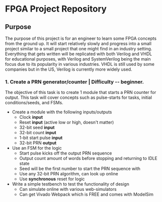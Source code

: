 # FPGA Project Repository

## Purpose
The purpose of this project is for an engineer to learn some FPGA concepts from the ground up. It will start relatively slowly and progress into a small project similar to a small project that one might find in an industry setting. Everything that gets written will be replicated with both Verilog and VHDL for educational purposes, with Verilog and SystemVerilog being the main focus due to its popularity in various industries. VHDL is still used by some companies but in the US, Verilog is currently more widely used.

### 1. Create a PRN generator/counter | Difficulty -- beginner.

The objective of this task is to create 1 module that starts a PRN counter for output. This task will cover concepts such as pulse-starts for tasks, initial conditions/seeds, and FSMs.

* Create a module with the following inputs/outputs
  * Clock **input**
  * Reset **input** (active low or high, doesn't matter)
  * 32-bit seed **input**
  * 32-bit count **input**
  * 1-bit start pulse **input**
  * 32-bit PRN **output**
* Use an FSM for the logic
  * Start pulse kicks off the output PRN sequence
  * Output count amount of words before stopping and returning to IDLE state
  * Seed will be the first number to start the PRN sequence with
  * Use any 32-bit PRN algorithm, can look up online
  * Use **synchronous** reset for logic
* Write a simple testbench to test the functionality of design
  * Can simulate online with various web-simulators
  * Can get Vivado Webpack which is FREE and comes with ModelSim
